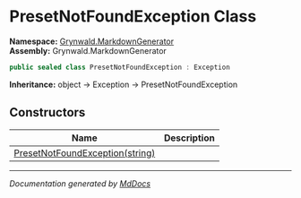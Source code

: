 ﻿<!--  
  <auto-generated>   
    The contents of this file were generated by a tool.  
    Changes to this file may be list if the file is regenerated  
  </auto-generated>   
-->

# PresetNotFoundException Class

**Namespace:** [Grynwald.MarkdownGenerator](../index.md)  
**Assembly:** Grynwald.MarkdownGenerator

```csharp
public sealed class PresetNotFoundException : Exception
```

**Inheritance:** object → Exception → PresetNotFoundException

## Constructors

| Name                                                     | Description |
| -------------------------------------------------------- | ----------- |
| [PresetNotFoundException(string)](constructors/index.md) |             |

___

*Documentation generated by [MdDocs](https://github.com/ap0llo/mddocs)*

